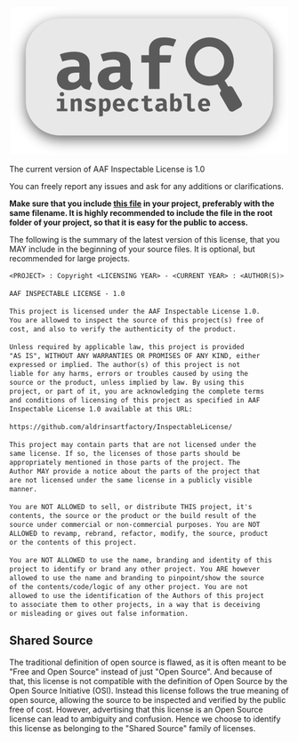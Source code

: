 <div align="center">

![AAF Inspectable License Logo](source/aaf-inspectable-word-logo.png)

</div>

The current version of AAF Inspectable License is 1.0

You can freely report any issues and ask for any additions or clarifications.

**Make sure that you include [this file](./1.0/LICENSE) in your project, preferably with the same filename. It is highly recommended to include the file in the root folder of your project, so that it is easy for the public to access.**

The following is the summary of the latest version of this license, that you MAY include in the beginning of your source files. It is optional, but recommended for large projects.

```
<PROJECT> : Copyright <LICENSING YEAR> - <CURRENT YEAR> : <AUTHOR(S)>

AAF INSPECTABLE LICENSE - 1.0

This project is licensed under the AAF Inspectable License 1.0. 
You are allowed to inspect the source of this project(s) free of 
cost, and also to verify the authenticity of the product.

Unless required by applicable law, this project is provided 
"AS IS", WITHOUT ANY WARRANTIES OR PROMISES OF ANY KIND, either 
expressed or implied. The author(s) of this project is not 
liable for any harms, errors or troubles caused by using the 
source or the product, unless implied by law. By using this 
project, or part of it, you are acknowledging the complete terms 
and conditions of licensing of this project as specified in AAF 
Inspectable License 1.0 available at this URL: 

https://github.com/aldrinsartfactory/InspectableLicense/

This project may contain parts that are not licensed under the 
same license. If so, the licenses of those parts should be 
appropriately mentioned in those parts of the project. The 
Author MAY provide a notice about the parts of the project that 
are not licensed under the same license in a publicly visible 
manner.

You are NOT ALLOWED to sell, or distribute THIS project, it's 
contents, the source or the product or the build result of the 
source under commercial or non-commercial purposes. You are NOT 
ALLOWED to revamp, rebrand, refactor, modify, the source, product 
or the contents of this project.

You are NOT ALLOWED to use the name, branding and identity of this 
project to identify or brand any other project. You ARE however 
allowed to use the name and branding to pinpoint/show the source 
of the contents/code/logic of any other project. You are not 
allowed to use the identification of the Authors of this project 
to associate them to other projects, in a way that is deceiving 
or misleading or gives out false information.
```

## **Shared Source**

The traditional definition of open source is flawed, as it is often meant to be "Free and Open Source" instead of just "Open Source". And because of that, this license is not compatible with the definition of Open Source by the Open Source Initiative (OSI). Instead this license follows the true meaning of open source, allowing the source to be inspected and verified by the 
public free of cost. However, advertising that this license is an Open Source license can lead to ambiguity and confusion. Hence we choose to identify this license as belonging to the "Shared Source" family of licenses.
